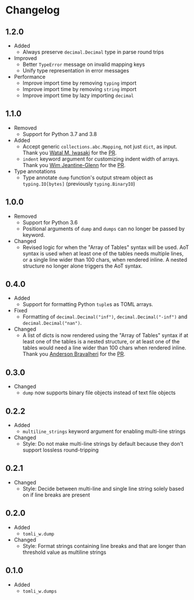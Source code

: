 # Changelog

## 1.2.0

- Added
  - Always preserve `decimal.Decimal` type in parse round trips
- Improved
  - Better `TypeError` message on invalid mapping keys
  - Unify type representation in error messages
- Performance
  - Improve import time by removing `typing` import
  - Improve import time by removing `string` import
  - Improve import time by lazy importing `decimal`

## 1.1.0

- Removed
  - Support for Python 3.7 and 3.8
- Added
  - Accept generic `collections.abc.Mapping`, not just `dict`, as input.
    Thank you [Watal M. Iwasaki](https://github.com/heavywatal) for the
    [PR](https://github.com/hukkin/tomli-w/pull/46).
  - `indent` keyword argument for customizing indent width of arrays.
    Thank you [Wim Jeantine-Glenn](https://github.com/wimglenn) for the
    [PR](https://github.com/hukkin/tomli-w/pull/49).
- Type annotations
  - Type annotate `dump` function's output stream object as `typing.IO[bytes]` (previously `typing.BinaryIO`)

## 1.0.0

- Removed
  - Support for Python 3.6
  - Positional arguments of `dump` and `dumps` can no longer be passed by keyword.
- Changed
  - Revised logic for when the "Array of Tables" syntax will be used.
    AoT syntax is used when at least one of the tables needs multiple lines, or a single line wider than 100 chars, when rendered inline.
    A nested structure no longer alone triggers the AoT syntax.

## 0.4.0

- Added
  - Support for formatting Python `tuple`s as TOML arrays.
- Fixed
  - Formatting of `decimal.Decimal("inf")`, `decimal.Decimal("-inf")` and `decimal.Decimal("nan")`.
- Changed
  - A list of dicts is now rendered using the "Array of Tables" syntax
    if at least one of the tables is a nested structure,
    or at least one of the tables would need a line wider than 100 chars when rendered inline.
    Thank you [Anderson Bravalheri](https://github.com/abravalheri) for the
    [PR](https://github.com/hukkin/tomli-w/pull/15).

## 0.3.0

- Changed
  - `dump` now supports binary file objects instead of text file objects

## 0.2.2

- Added
  - `multiline_strings` keyword argument for enabling multi-line strings
- Changed
  - Style: Do not make multi-line strings by default because they don't support lossless round-tripping

## 0.2.1

- Changed
  - Style: Decide between multi-line and single line string solely based on if line breaks are present

## 0.2.0

- Added
  - `tomli_w.dump`
- Changed
  - Style: Format strings containing line breaks and that are longer than threshold value as multiline strings

## 0.1.0

- Added
  - `tomli_w.dumps`
